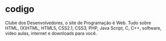 codigo
======

Clube dos Desenvolvedores, o site de Programação é Web. Tudo sobre HTML, (X)HTML, HTML5, CSS2.1, CSS3, PHP, Java Script, C, C++, software, vídeo aulas, internet e downloads para você.